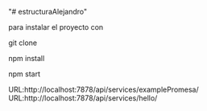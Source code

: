 "# estructuraAlejandro" 


para instalar el proyecto con 

git clone 

npm install 

npm start 


URL:http://localhost:7878/api/services/examplePromesa/
URL:http://localhost:7878/api/services/hello/
